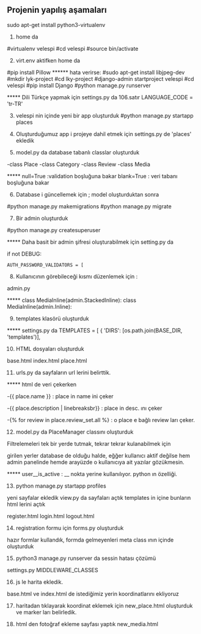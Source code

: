 
## Projenin yapılış aşamaları

sudo apt-get install python3-virtualenv



1) home da  

#virtualenv velespi
#cd velespi
#source bin/activate


2) virt.env aktifken home da

#pip install Pillow
****** hata verirse:    #sudo apt-get install libjpeg-dev
#mkdir lyk-project
#cd lky-project
#django-admin startproject velespi
#cd velespi
#pip install Django
#python manage.py runserver


*****  Dili Türkçe yapmak için settings.py da 106.satır
    LANGUAGE_CODE = 'tr-TR'


3) velespi nin içinde yeni bir app oluşturduk
#python manage.py startapp places

4) Oluşturduğumuz app i projeye dahil etmek için 
settings.py de   'places'  ekledik


5) model.py da database tabanlı classlar oluşturduk

-class Place
-class Category
-class Review
-class Media

*****  null=True :validation boşluğuna bakar
         blank=True :  veri tabanı boşluğuna bakar 


6) Database i güncellemek için ; model oluşturduktan sonra 

#python manage.py makemigrations
#python manage.py migrate


7) Bir admin oluşturduk

#python manage.py createsuperuser

***** Daha basit bir admin şifresi oluşturabilmek için
setting.py da

if not DEBUG:

    AUTH_PASSWORD_VALIDATORS = [


8) Kullanıcının görebileceği kısmı düzenlemek için :

admin.py 

***** class MediaInline(admin.StackedInline):
      class MediaInline(admin.Inline):

9) templates klasörü oluşturduk 


***** settings.py da
TEMPLATES = [
    {
        'DIRS': [os.path.join(BASE_DIR, 'templates')],


10) HTML dosyaları oluşturduk

base.html
index.html
place.html 


11) urls.py da sayfaların url lerini belirttik.



***** html de veri çekerken

-{{ place.name }} : place in name ini çeker

-{{ place.description | linebreaksbr}}  : place in desc. ını çeker 

-{% for review in place.review_set.all %} : o place e bağlı review ları çeker.
 

12) model.py da PlaceManager classını oluşturduk

Filtrelemeleri tek bir yerde tutmak, tekrar tekrar kulanabilmek için

girilen yerler database de olduğu halde, eğğer kullanıcı aktif değilse hem admin panelinde hemde arayüzde o kullanıcıya ait yazılar gözükmesin.

***** user__is_active : __ nokta yerine kullanılıyor. python ın özelliği.


13) python manage.py startapp profiles

yeni sayfalar ekledik
view.py da sayfaları açtık
templates in içine bunların html lerini açtık

register.html
login.html
logout.html

14) registration formu için  forms.py oluşturduk

hazır formlar kullandık, formda gelmeyenleri meta class ının içinde oluşturduk


15) python3 manage.py runserver da sessin hatası çözümü

settings.py    MIDDLEWARE_CLASSES


16) js le harita ekledik.

base.html ve index.html de
istediğimiz yerin koordinatlarını ekliyoruz


17) haritadan tıklayarak koordinat eklemek için new_place.html oluşturduk ve marker ları belirledik.

18) html den fotoğraf ekleme sayfası yaptık
new_media.html 

